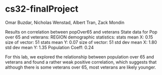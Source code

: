 # cs32-finalProject
Omar Buzdar, Nicholas Wenstad, Albert Tran, Zack Mondin

Results on correlation between popOver65 and veterans
State data for Pop over 65 and veterans: 
REGION demographic statistics:
stats mean X: 0.15 size of vector: 51
stats mean Y: 0.07 size of vector: 51
std dev mean X: 1.80
std dev mean Y: 1.35
Population Coeff: 0.24

For this lab, we explored the relationship between population over 65 and veterans and found a rather weak positive correlation, which suggests that although
there is some veterans over 65, most veterans are likely younger.  
